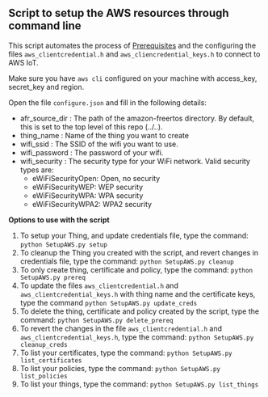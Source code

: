 ## Script to setup the AWS resources through command line
This script automates the process of [Prerequisites](https://docs.aws.amazon.com/freertos/latest/userguide/freertos-prereqs.html)
and the configuring the files `aws_clientcredential.h` and `aws_cliencredential_keys.h` to connect to AWS IoT.

Make sure you have `aws cli` configured on your machine with access_key, secret_key and region.

Open the file `configure.json` and fill in the following details:
* afr_source_dir : The path of the amazon-freertos directory. By default, this is set to the top level of this repo (../..).
* thing_name : Name of the thing you want to create
* wifi_ssid : The SSID of the wifi you want to use.
* wifi_password : The password of your wifi.
* wifi_security : The security type for your WiFi network. Valid security types are:
    * eWiFiSecurityOpen: Open, no security
    * eWiFiSecurityWEP: WEP security
    * eWiFiSecurityWPA: WPA security
    * eWiFiSecurityWPA2: WPA2 security

**Options to use with the script**

1. To setup your Thing, and update credentials file, type the command: `python SetupAWS.py setup`
2. To cleanup the Thing you created with the script, and revert changes in credentials file, type the command: `python SetupAWS.py cleanup`
3. To only create thing, certificate and policy, type the command: `python SetupAWS.py prereq`
4. To update the files `aws_clientcredential.h` and `aws_clientcredential_keys.h` with thing name and the certificate keys,
    type the command `python SetupAWS.py update_creds`
5. To delete the thing, certificate and policy created by the script, type the command: `python SetupAWS.py delete_prereq`
6. To revert the changes in the file `aws_clientcredential.h` and `aws_clientcredential_keys.h`, type the command: `python SetupAWS.py cleanup_creds`
7. To list your certificates, type the command: `python SetupAWS.py list_certificates`
8. To list your policies, type the command: `python SetupAWS.py list_policies`
9. To list your things, type the command: `python SetupAWS.py list_things`
